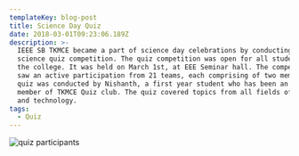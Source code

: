 ```yaml
---
templateKey: blog-post
title: Science Day Quiz
date: 2018-03-01T09:23:06.189Z
description: >-
  IEEE SB TKMCE became a part of science day celebrations by conducting a
  science quiz competition. The quiz competition was open for all students of
  the college. It was held on March 1st, at EEE Seminar hall. The competition
  saw an active participation from 21 teams, each comprising of two members. The
  quiz was conducted by Nishanth, a first year student who has been an active
  member of TKMCE Quiz club. The quiz covered topics from all fields of science
  and technology. 
tags:
  - Quiz
---
```

![quiz participants](/img/sciencequiz.jpg)
